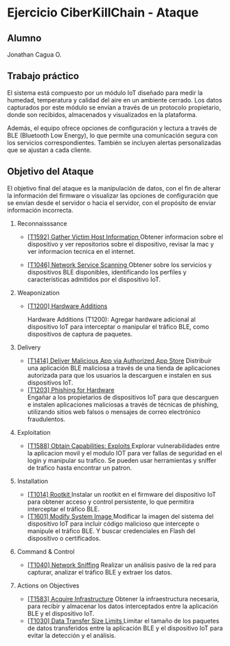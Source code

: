 # Ejercicio CiberKillChain - Ataque

## Alumno

Jonathan Cagua O.

## Trabajo práctico

El sistema está compuesto por un módulo IoT diseñado para medir la humedad, temperatura y calidad del aire en un ambiente cerrado. Los datos capturados por este módulo se envían a través de un protocolo propietario, donde son recibidos, almacenados y visualizados en la plataforma.

Además, el equipo ofrece opciones de configuración y lectura a través de BLE (Bluetooth Low Energy), lo que permite una comunicación segura con los servicios correspondientes. También se incluyen alertas personalizadas que se ajustan a cada cliente.


## Objetivo del Ataque

El objetivo final del ataque es la manipulación de datos, con el fin de alterar la información del firmware o visualizar las opciones de configuración que se envían desde el servidor o hacia el servidor, con el propósito de enviar información incorrecta.


1. Reconnaisssance

    - [[T1592] Gather Victim Host Information ](https://attack.mitre.org/techniques/T1592/)
        Obtener informacion sobre el dispositivo y ver repositorios sobre el dispositivo, revisar la mac y ver informacion tecnica en el internet.

    - [[T1046] Network Service Scanning ](https://attack.mitre.org/techniques/T1046/)
        Obtener sobre los servicios y dispositivos BLE disponibles, identificando los perfiles y características admitidos por el dispositivo IoT.

2. Weaponization 

    - [[T1200] Hardware Additions](https://attack.mitre.org/techniques/T1200/)

        Hardware Additions (T1200): Agregar hardware adicional al dispositivo IoT para interceptar o manipular el tráfico BLE, como dispositivos de captura de paquetes.

3. Delivery

    - [[T1414] Deliver Malicious App via Authorized App Store](https://attack.mitre.org/techniques/T1414/)
        Distribuir una aplicación BLE maliciosa a través de una tienda de aplicaciones autorizada para que los usuarios la descarguen e instalen en sus dispositivos IoT.
    - [[T1203] Phishing for Hardware](https://attack.mitre.org/techniques/T1203/)    
        Engañar a los propietarios de dispositivos IoT para que descarguen e instalen aplicaciones maliciosas a través de técnicas de phishing, utilizando sitios web falsos o mensajes de correo electrónico fraudulentos.


4. Exploitation

    - [[T1588] Obtain Capabilities: Exploits ](https://attack.mitre.org/techniques/T1588/)
        Explorar vulnerabilidades entre la aplicacion movil y el modulo IOT para ver fallas de seguridad en el login y manipular su trafico. Se pueden usar herramientas y sniffer de trafico hasta encontrar un patron.
        


5. Installation
    - [[T1014] Rootkit ](https://attack.mitre.org/techniques/T1014/)
        Instalar un rootkit en el firmware del dispositivo IoT para obtener acceso y control persistente, lo que permitira interceptar el tráfico BLE.
    - [[T1601] Modify System Image ](https://attack.mitre.org/techniques/T1601/)
        Modificar la imagen del sistema del dispositivo IoT para incluir código malicioso que intercepte o manipule el tráfico BLE.
        Y buscar credenciales en Flash del dispositivo o certificados.

6. Command & Control 

    - [[T1040] Network Sniffing](https://attack.mitre.org/techniques/T1040/)
        Realizar un análisis pasivo de la red para capturar, analizar el tráfico BLE y extraer los datos.


7. Actions on Objectives

    - [[T1583] Acquire Infrastructure](https://attack.mitre.org/techniques/T1583/)
        Obtener la infraestructura necesaria, para recibir y almacenar los datos interceptados entre la aplicación BLE y el dispositivo IoT.
    - [[T1030] Data Transfer Size Limits ](https://attack.mitre.org/techniques/T1030/)
        Limitar el tamaño de los paquetes de datos transferidos entre la aplicación BLE y el dispositivo IoT para evitar la detección y el análisis.

